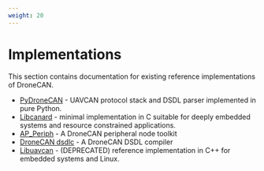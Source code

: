 ```yaml
---
weight: 20
---
```


# Implementations

This section contains documentation for existing reference implementations of DroneCAN.

* [PyDroneCAN](/Implementations/PyDroneCAN) - UAVCAN protocol stack and DSDL parser implemented in pure Python.
* [Libcanard](/Implementations/Libcanard) - minimal implementation in C suitable for deeply embedded systems and
resource constrained applications.
* [AP_Periph](/Implementations/AP_Periph) - A DroneCAN peripheral node toolkit
* [DroneCAN dsdlc](/Implementations/dronecan_dsdlc) - A DroneCAN DSDL compiler
* [Libuavcan](/Implementations/Libuavcan) - (DEPRECATED) reference implementation in C++ for embedded systems and Linux.
